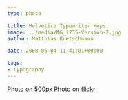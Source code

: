 ```yaml
---
type: photo

title: Helvetica Typewriter Keys
image: ../media/MG_1735-Version-2.jpg
author: Matthias Kretschmann

date: 2008-06-04 11:41:01+00:00

tags:
- typography
---
```


[Photo on 500px](http://500px.com/photo/5630073) [Photo on flickr](http://www.flickr.com/photos/krema/6965165687)
